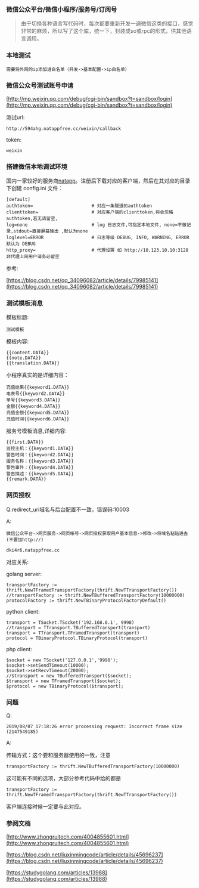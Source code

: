 ### 微信公众平台/微信小程序/服务号/订阅号

>由于切换各种语言写代码时，每次都要重新开发一遍微信这类的接口，感觉非常的麻烦，所以写了这个库，统一下，封装成so或rpc的形式，供其他语言调用。


### 本地测试

	需要将外网的ip添加进白名单（开发->基本配置->ip白名单）


### 微信公众号测试账号申请

[http://mp.weixin.qq.com/debug/cgi-bin/sandbox?t=sandbox/login](http://mp.weixin.qq.com/debug/cgi-bin/sandbox?t=sandbox/login)


测试url:

	http://594ahg.natappfree.cc/weixin/callback

token:

	weixin


### 搭建微信本地调试环境

国内一家较好的服务商[natapp](https://natapp.cn)。注册后下载对应的客户端，然后在其对应的目录下创建 config.ini 文件：

	[default]
	authtoken=                      # 对应一条隧道的authtoken
	clienttoken=                    # 对应客户端的clienttoken,将会忽略authtoken,若无请留空,
	log=none                        # log 日志文件,可指定本地文件, none=不做记录,stdout=直接屏幕输出 ,默认为none
	loglevel=ERROR                  # 日志等级 DEBUG, INFO, WARNING, ERROR 默认为 DEBUG
	http_proxy=                     # 代理设置 如 http://10.123.10.10:3128 非代理上网用户请务必留空



参考:

[https://blog.csdn.net/qq_34096082/article/details/79985141](https://blog.csdn.net/qq_34096082/article/details/79985141)





### 测试模板消息

模板标题:

	测试模板

模板内容:


	{{content.DATA}}
	{{note.DATA}}
	{{translation.DATA}}


小程序真实的是详细内容：


	充值结果{{keyword1.DATA}}
	电表号{{keyword2.DATA}}
	单号{{keyword3.DATA}}
	金额{{keyword4.DATA}}
	充值金额{{keyword5.DATA}}
	充值时间{{keyword6.DATA}}


服务号模板消息,详细内容:

	{{first.DATA}}
	监控主机：{{keyword1.DATA}}
	警告时间：{{keyword2.DATA}}
	服务名称：{{keyword3.DATA}}
	警告事件：{{keyword4.DATA}}
	警告描述：{{keyword5.DATA}}
	{{remark.DATA}}




### 网页授权

Q:redirect_uri域名与后台配置不一致，错误码:10003

A:

	微信公众平台->网页服务->网页帐号->网页授权获取用户基本信息->修改->将域名粘贴进去(不要加http://)

	dki4r6.natappfree.cc






对应关系:


golang server:

	transportFactory := thrift.NewTFramedTransportFactory(thrift.NewTTransportFactory())
    //transportFactory := thrift.NewTBufferedTransportFactory(10000000)
	protocolFactory := thrift.NewTBinaryProtocolFactoryDefault()

python client:

    transport = TSocket.TSocket('192.168.0.1', 9998)
    //transport = TTransport.TBufferedTransport(transport)
	transport = TTransport.TFramedTransport(transport)
    protocol = TBinaryProtocol.TBinaryProtocol(transport)


php client:

	$socket = new TSocket('127.0.0.1','9998');  
	$socket->setSendTimeout(10000);
	$socket->setRecvTimeout(20000);
	//$transport = new TBufferedTransport($socket);
	$transport = new TFramedTransport($socket); 
	$protocol = new TBinaryProtocol($transport);



### 问题


Q:

	2019/08/07 17:18:26 error processing request: Incorrect frame size (2147549185)


A:

传输方式：这个要和服务器使用的一致，注意

	transportFactory := thrift.NewTBufferedTransportFactory(10000000)

这可能有不同的选项，大部分参考代码中给的都是

	transportFactory := thrift.NewTFramedTransportFactory(thrift.NewTTransportFactory())

客户端连接时候一定要与此对应。









### 参阅文档

[http://www.zhongruitech.com/4004855601.html](http://www.zhongruitech.com/4004855601.html)

[https://blog.csdn.net/liuxinmingcode/article/details/45696237](https://blog.csdn.net/liuxinmingcode/article/details/45696237)

[https://studygolang.com/articles/13988](https://studygolang.com/articles/13988)





